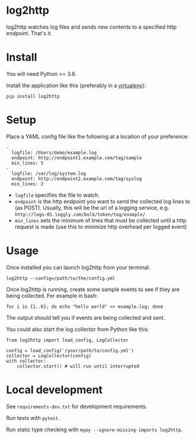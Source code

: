 # log2http

log2http watches log files and sends new contents to a specified http endpoint. That's it.

# Install

You will need Python >= 3.6.

Install the application like this (preferably in a [virtualenv](https://virtualenv.pypa.io/en/stable/)):

`pip install log2http`

# Setup

Place a YAML config file like the following at a location of your preference:

```
-
  logfile: /Users/demo/example.log
  endpoint: http://endpoint1.example.com/tag/sample
  min_lines: 5
-
  logfile: /var/log/system.log
  endpoint: http://endpoint2.example.com/tag/syslog
  min_lines: 2
```

- `logfile` specifies the file to watch.
- `endpoint` is the http endpoint you want to send the collected log lines to (as POST). Usually, this will be the url of a logging service, e.g. `http://logs-01.loggly.com/bulk/token/tag/example/`
- `min_lines` sets the minimum of lines that must be collected until a http request is made (use this to minimize http overhead per logged event)

# Usage

Once installed you can launch log2http from your terminal:

`log2http --config=/path/to/the/config.yml`

Once log2http is running, create some sample events to see if they are being collected. For example in bash:

`for i in {1..6}; do echo "hello world" >> example.log; done`

The output should tell you if events are being collected and sent.

You could also start the log collector from Python like this:

```
from log2http import load_config, LogCollector

config = load_config('/your/path/to/config.yml')
collector = LogCollector(config)
with collector:
    collector.start() # will run until interrupted
```

# Local development

See `requirements-dev.txt` for development requirements.

Run tests with `pytest`.

Run static type checking with `mypy --ignore-missing-imports log2http`.
